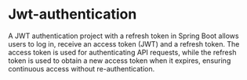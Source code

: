 # Jwt-authentication
A JWT authentication project with a refresh token in Spring Boot allows users to log in, receive an access token (JWT) and a refresh token. The access token is used for authenticating API requests, while the refresh token is used to obtain a new access token when it expires, ensuring continuous access without re-authentication.
